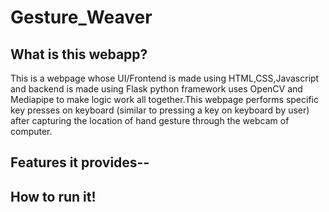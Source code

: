 # Gesture_Weaver

## What is this webapp?
This is a webpage whose UI/Frontend is made using HTML,CSS,Javascript and backend is made using Flask python framework uses OpenCV and Mediapipe to make logic work all together.This webpage performs specific key presses on keyboard (similar to pressing a key on keyboard by user) after capturing the location of hand gesture through the webcam of computer.

## Features it provides--

## How to run it!
